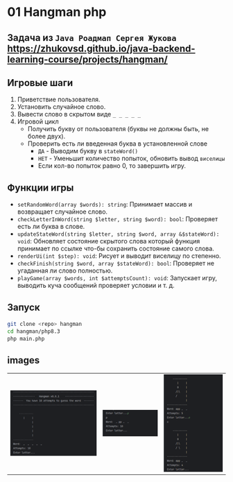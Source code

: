 # 01 Hangman php
Задача из `Java Роадмап Сергея Жукова` \
https://zhukovsd.github.io/java-backend-learning-course/projects/hangman/
---

## Игровые шаги
1. Приветствие пользователя.
2. Установить случайное слово.
3. Вывести слово в скрытом виде `_ _ _ _ _`
4. Игровой цикл
    - Получить букву от пользователя (буквы не должны быть, не более двух).
    - Проверить есть ли введенная буква в установленной слове
        - `ДА` - Выводим букву в `stateWord()`
        - `НЕТ` - Уменьшит количество попыток, обновить вывод `виселицы`
        - Если кол-во попыток равно 0, то завершить игру.

## Функции игры
- `setRandomWord(array $words): string`: Принимает массив и возвращает случайное слово.
- `checkLetterInWord(string $letter, string $word): bool`: Проверяет есть ли буква в слове.
- `updateStateWord(string $letter, string $word, array &$stateWord): void`: Обновляет состояние скрытого слова который
  функция принимает по ссылке что-бы сохранить состояние самого слова.
- `renderUi(int $step): void`: Рисует и выводит виселицу по степенно.
- `checkFinish(string $word, array $stateWord): bool`: Проверяет не угаданная ли слово полностью.
- `playGame(array $words, int $attemptsCount): void`: Запускает игру, выводить куча сообщений проверяет условии и т. д.

## Запуск
```bash
git clone <repo> hangman
cd hangman/php8.3
php main.php
```

## images
|                                                                    |                                                                    |                                                                    |
|--------------------------------------------------------------------|--------------------------------------------------------------------|--------------------------------------------------------------------|
| ![](https://github.com/saydum/01_hangman/blob/main/static/sc1.png) | ![](https://github.com/saydum/01_hangman/blob/main/static/sc2.png) | ![](https://github.com/saydum/01_hangman/blob/main/static/sc3.png) |